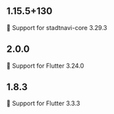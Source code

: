 ## 1.15.5+130
🎉 Support for stadtnavi-core 3.29.3

## 2.0.0
🎉 Support for Flutter 3.24.0

## 1.8.3
🎉 Support for Flutter 3.3.3